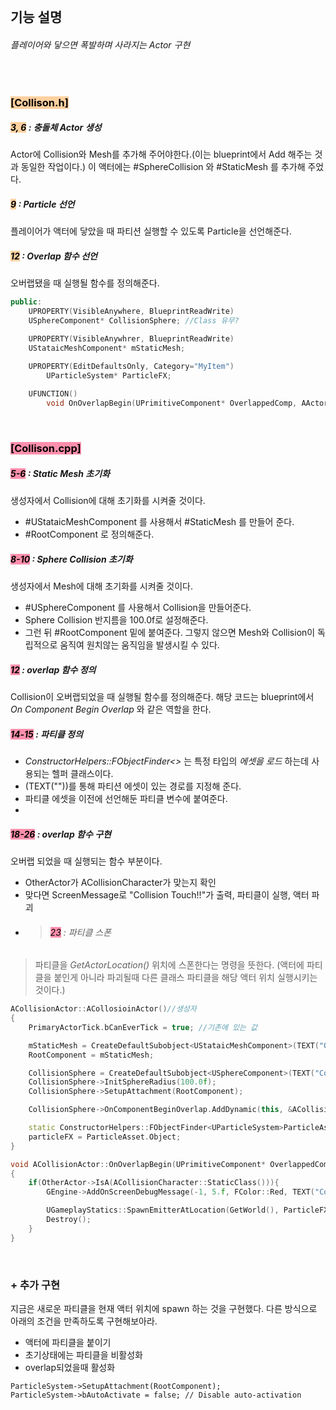 <br>

## 기능 설명
######  플레이어와 닿으면 폭발하며 사라지는 Actor 구현
<br>

### <mark style="background: #FFB86CA6;">[Collison.h] </mark>
##### <mark style="background: #FFB86CA6;">3, 6</mark> : 충돌체 Actor 생성
Actor에 Collision와 Mesh를 추가해 주어야한다.(이는 blueprint에서 Add 해주는 것과 동일한 작업이다.) 이 액터에는 #SphereCollision 와 #StaticMesh 를 추가해 주었다.

##### <mark style="background: #FFB86CA6;">9</mark> : Particle 선언

플레이어가 액터에 닿았을 때 파티션 실행할 수 있도록 Particle을 선언해준다.

##### <mark style="background: #FFB86CA6;">12</mark> : Overlap 함수 선언
오버랩됐을 때 실행될 함수를 정의해준다.

```c++ hl:3,6,9,12 title:'Collison.h'
public:  
	UPROPERTY(VisibleAnywhere, BlueprintReadWrite)
	USphereComponent* CollisionSphere; //Class 유무?

	UPROPERTY(VisibleAnywhrer, BlueprintReadWrite)
	UStataicMeshComponent* mStaticMesh;

	UPROPERTY(EditDefaultsOnly, Category="MyItem")
		UParticleSystem* ParticleFX;
		
	UFUNCTION()
		void OnOverlapBegin(UPrimitiveComponent* OverlappedComp, AActor* OtherActor, UPrimitiveComponent* OtherComp, int32 OtherBodyIndex, bool bFromSweep, const FHitResult& SweepResult);
```

<br>

### <mark style="background: #FF5582A6;">[Collison.cpp]</mark>
##### <mark style="background: #FF5582A6;">5-6</mark> : Static Mesh 초기화
생성자에서 Collision에 대해 초기화를 시켜줄 것이다.
- #UStataicMeshComponent 를 사용해서 #StaticMesh 를 만들어 준다.
- #RootComponent 로 정의해준다.

##### <mark style="background: #FF5582A6;"> 8-10</mark> : Sphere Collision 초기화
생성자에서 Mesh에 대해 초기화를 시켜줄 것이다.
-  #USphereComponent 를 사용해서 Collision을 만들어준다.
- Sphere Collision 반지름을 100.0f로 설정해준다.
- 그런 뒤 #RootComponent 밑에 붙여준다. 그렇지 않으면 Mesh와 Collision이 독립적으로 움직여 원치않는 움직임을 발생시킬 수 있다.

##### <mark style="background: #FF5582A6;">12</mark> : overlap 함수 정의
Collision이 오버랩되었을 때 실행될 함수를 정의해준다.
해당 코드는 blueprint에서 _On Component Begin Overlap_ 와 같은 역할을 한다. 

##### <mark style="background: #FF5582A6;">14-15</mark> : 파티클 정의
- _ConstructorHelpers::FObjectFinder<>_ 는 특정 타입의 _에셋을 로드_ 하는데 사용되는 헬퍼 클래스이다.
- (TEXT(""))를 통해 파티션 에셋이 있는 경로를 지정해 준다.
- 파티클 에셋을 이전에 선언해둔 파티클 변수에 붙여준다.
- 
##### <mark style="background: #FF5582A6;">18-26</mark> : overlap 함수 구현
오버랩 되었을 때 실행되는 함수 부분이다.
-  OtherActor가 ACollisionCharacter가 맞는지 확인
- 맞다면 ScreenMessage로 "Collision Touch!!"가 출력, 파티클이 실행, 액터 파괴
- >###### <mark style="background: #FF5582A6;">23</mark> : 파티클 스폰
>  파티클을 _GetActorLocation()_ 위치에 스폰한다는 명령을 뜻한다. 
>  (액터에 파티클을 붙인게 아니라 파괴될때 다른 클래스 파티클을 해당 액터 위치 실행시키는 것이다.)

```c++ hl:5-6,8-10,12,14-15,18-26,23 title:'Collison.cpp'
ACollisionActor::ACollosioinActor()//생성자 
{    
	PrimaryActorTick.bCanEverTick = true; //기존에 있는 값

	mStaticMesh = CreateDefaultSubobject<UStataicMeshComponent>(TEXT("Obj"));
	RootComponent = mStaticMesh;

	CollisionSphere = CreateDefaultSubobject<USphereComponent>(TEXT("CollisionSphere"));
	CollisionSphere->InitSphereRadius(100.0f);
	CollisionSphere->SetupAttachment(RootComponent);

	CollisionSphere->OnComponentBeginOverlap.AddDynamic(this, &ACollisionActor::OnOverlapBegin);

	static ConstructorHelpers::FObjectFinder<UParticleSystem>ParticleAsset(TEXT(""));
	particleFX = ParticleAsset.Object;
}

void ACollisionActor::OnOverlapBegin(UPrimitiveComponent* OverlappedComp, AActor* OtherActor, UPrimitiveComponent* OtherComp, int32 OtherBodyIndex, bool bFromSweep, const FHitResult& SweepResult)
{
	if(OtherActor->IsA(ACollisionCharacter::StaticClass())){
		GEngine->AddOnScreenDebugMessage(-1, 5.f, FColor::Red, TEXT("Collision Touch!!"))

		UGameplayStatics::SpawnEmitterAtLocation(GetWorld(), ParticleFX, GetActorLocation());
		Destroy();
	}
}
```

<br>

### + 추가 구현
지금은 새로운 파티클을 현재 액터 위치에 spawn 하는 것을 구현했다.
다른 방식으로 아래의 조건을 만족하도록 구현해보아라.
- 액터에 파티클을 붙이기
- 초기상태에는 파티클을 비활성화
-  overlap되었을때 활성화
```
ParticleSystem->SetupAttachment(RootComponent); 
ParticleSystem->bAutoActivate = false; // Disable auto-activation
```